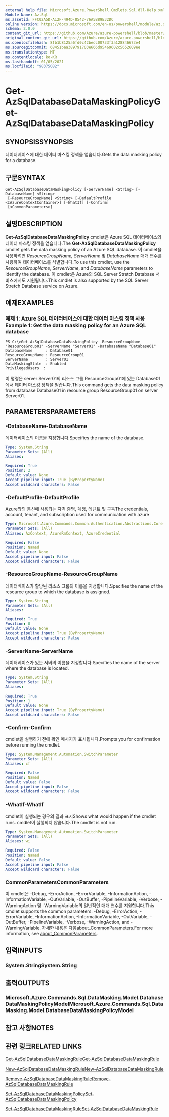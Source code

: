 ```yaml
---
external help file: Microsoft.Azure.PowerShell.Cmdlets.Sql.dll-Help.xml
Module Name: Az.Sql
ms.assetid: FFC02A5D-A12F-494D-8542-76A5B89E32DC
online version: https://docs.microsoft.com/en-us/powershell/module/az.sql/get-azsqldatabasedatamaskingpolicy
schema: 2.0.0
content_git_url: https://github.com/Azure/azure-powershell/blob/master/src/Sql/Sql/help/Get-AzSqlDatabaseDataMaskingPolicy.md
original_content_git_url: https://github.com/Azure/azure-powershell/blob/master/src/Sql/Sql/help/Get-AzSqlDatabaseDataMaskingPolicy.md
ms.openlocfilehash: 8fb1b8125a6fd0c42bedc00733f3a128846673e4
ms.sourcegitcommit: 68451baa389791703e666d95469602c5652609ee
ms.translationtype: MT
ms.contentlocale: ko-KR
ms.lasthandoff: 01/05/2021
ms.locfileid: "98375082"
---
```

# <span data-ttu-id="8e874-101">Get-AzSqlDatabaseDataMaskingPolicy</span><span class="sxs-lookup"><span data-stu-id="8e874-101">Get-AzSqlDatabaseDataMaskingPolicy</span></span>

## <span data-ttu-id="8e874-102">SYNOPSIS</span><span class="sxs-lookup"><span data-stu-id="8e874-102">SYNOPSIS</span></span>
<span data-ttu-id="8e874-103">데이터베이스에 대한 데이터 마스킹 정책을 얻습니다.</span><span class="sxs-lookup"><span data-stu-id="8e874-103">Gets the data masking policy for a database.</span></span>

## <span data-ttu-id="8e874-104">구문</span><span class="sxs-lookup"><span data-stu-id="8e874-104">SYNTAX</span></span>

```
Get-AzSqlDatabaseDataMaskingPolicy [-ServerName] <String> [-DatabaseName] <String>
 [-ResourceGroupName] <String> [-DefaultProfile <IAzureContextContainer>] [-WhatIf] [-Confirm]
 [<CommonParameters>]
```

## <span data-ttu-id="8e874-105">설명</span><span class="sxs-lookup"><span data-stu-id="8e874-105">DESCRIPTION</span></span>
<span data-ttu-id="8e874-106">**Get-AzSqlDatabaseDataMaskingPolicy** cmdlet은 Azure SQL 데이터베이스의 데이터 마스킹 정책을 얻습니다.</span><span class="sxs-lookup"><span data-stu-id="8e874-106">The **Get-AzSqlDatabaseDataMaskingPolicy** cmdlet gets the data masking policy of an Azure SQL database.</span></span>
<span data-ttu-id="8e874-107">이 cmdlet을 사용하려면 *ResourceGroupName,* *ServerName* 및 *DatabaseName* 매개 변수를 사용하여 데이터베이스를 식별합니다.</span><span class="sxs-lookup"><span data-stu-id="8e874-107">To use this cmdlet, use the *ResourceGroupName*, *ServerName*, and *DatabaseName* parameters to identify the database.</span></span>
<span data-ttu-id="8e874-108">이 cmdlet은 Azure의 SQL Server Stretch Database 서비스에서도 지원됩니다.</span><span class="sxs-lookup"><span data-stu-id="8e874-108">This cmdlet is also supported by the SQL Server Stretch Database service on Azure.</span></span>

## <span data-ttu-id="8e874-109">예제</span><span class="sxs-lookup"><span data-stu-id="8e874-109">EXAMPLES</span></span>

### <span data-ttu-id="8e874-110">예제 1: Azure SQL 데이터베이스에 대한 데이터 마스킹 정책 사용</span><span class="sxs-lookup"><span data-stu-id="8e874-110">Example 1: Get the data masking policy for an Azure SQL database</span></span>
```
PS C:\>Get-AzSqlDatabaseDataMaskingPolicy -ResourceGroupName "ResourceGroup01" -ServerName "Server01" -DatabaseName "Database01"
DatabaseName      : Database01
ResourceGroupName : ResourceGroup01
ServerName        : Server01
DataMaskingState  : Enabled
PrivilegedUsers  :
```

<span data-ttu-id="8e874-111">이 명령은 server Server01의 리소스 그룹 ResourceGroup01에 있는 Database01에서 데이터 마스킹 정책을 얻습니다.</span><span class="sxs-lookup"><span data-stu-id="8e874-111">This command gets the data masking policy from database Database01 in resource group ResourceGroup01 on server Server01.</span></span>

## <span data-ttu-id="8e874-112">PARAMETERS</span><span class="sxs-lookup"><span data-stu-id="8e874-112">PARAMETERS</span></span>

### <span data-ttu-id="8e874-113">-DatabaseName</span><span class="sxs-lookup"><span data-stu-id="8e874-113">-DatabaseName</span></span>
<span data-ttu-id="8e874-114">데이터베이스의 이름을 지정합니다.</span><span class="sxs-lookup"><span data-stu-id="8e874-114">Specifies the name of the database.</span></span>

```yaml
Type: System.String
Parameter Sets: (All)
Aliases:

Required: True
Position: 2
Default value: None
Accept pipeline input: True (ByPropertyName)
Accept wildcard characters: False
```

### <span data-ttu-id="8e874-115">-DefaultProfile</span><span class="sxs-lookup"><span data-stu-id="8e874-115">-DefaultProfile</span></span>
<span data-ttu-id="8e874-116">Azure와의 통신에 사용되는 자격 증명, 계정, 테넌트 및 구독</span><span class="sxs-lookup"><span data-stu-id="8e874-116">The credentials, account, tenant, and subscription used for communication with azure</span></span>

```yaml
Type: Microsoft.Azure.Commands.Common.Authentication.Abstractions.Core.IAzureContextContainer
Parameter Sets: (All)
Aliases: AzContext, AzureRmContext, AzureCredential

Required: False
Position: Named
Default value: None
Accept pipeline input: False
Accept wildcard characters: False
```

### <span data-ttu-id="8e874-117">-ResourceGroupName</span><span class="sxs-lookup"><span data-stu-id="8e874-117">-ResourceGroupName</span></span>
<span data-ttu-id="8e874-118">데이터베이스가 할당된 리소스 그룹의 이름을 지정합니다.</span><span class="sxs-lookup"><span data-stu-id="8e874-118">Specifies the name of the resource group to which the database is assigned.</span></span>

```yaml
Type: System.String
Parameter Sets: (All)
Aliases:

Required: True
Position: 0
Default value: None
Accept pipeline input: True (ByPropertyName)
Accept wildcard characters: False
```

### <span data-ttu-id="8e874-119">-ServerName</span><span class="sxs-lookup"><span data-stu-id="8e874-119">-ServerName</span></span>
<span data-ttu-id="8e874-120">데이터베이스가 있는 서버의 이름을 지정합니다.</span><span class="sxs-lookup"><span data-stu-id="8e874-120">Specifies the name of the server where the database is located.</span></span>

```yaml
Type: System.String
Parameter Sets: (All)
Aliases:

Required: True
Position: 1
Default value: None
Accept pipeline input: True (ByPropertyName)
Accept wildcard characters: False
```

### <span data-ttu-id="8e874-121">-Confirm</span><span class="sxs-lookup"><span data-stu-id="8e874-121">-Confirm</span></span>
<span data-ttu-id="8e874-122">cmdlet을 실행하기 전에 확인 메시지가 표시됩니다.</span><span class="sxs-lookup"><span data-stu-id="8e874-122">Prompts you for confirmation before running the cmdlet.</span></span>

```yaml
Type: System.Management.Automation.SwitchParameter
Parameter Sets: (All)
Aliases: cf

Required: False
Position: Named
Default value: False
Accept pipeline input: False
Accept wildcard characters: False
```

### <span data-ttu-id="8e874-123">-WhatIf</span><span class="sxs-lookup"><span data-stu-id="8e874-123">-WhatIf</span></span>
<span data-ttu-id="8e874-124">cmdlet이 실행되는 경우의 결과 표시</span><span class="sxs-lookup"><span data-stu-id="8e874-124">Shows what would happen if the cmdlet runs.</span></span>
<span data-ttu-id="8e874-125">cmdlet이 실행되지 않습니다.</span><span class="sxs-lookup"><span data-stu-id="8e874-125">The cmdlet is not run.</span></span>

```yaml
Type: System.Management.Automation.SwitchParameter
Parameter Sets: (All)
Aliases: wi

Required: False
Position: Named
Default value: False
Accept pipeline input: False
Accept wildcard characters: False
```

### <span data-ttu-id="8e874-126">CommonParameters</span><span class="sxs-lookup"><span data-stu-id="8e874-126">CommonParameters</span></span>
<span data-ttu-id="8e874-127">이 cmdlet은 -Debug, -ErrorAction, -ErrorVariable, -InformationAction, -InformationVariable, -OutVariable, -OutBuffer, -PipelineVariable, -Verbose, -WarningAction 및 -WarningVariable의 일반적인 매개 변수를 지원합니다.</span><span class="sxs-lookup"><span data-stu-id="8e874-127">This cmdlet supports the common parameters: -Debug, -ErrorAction, -ErrorVariable, -InformationAction, -InformationVariable, -OutVariable, -OutBuffer, -PipelineVariable, -Verbose, -WarningAction, and -WarningVariable.</span></span> <span data-ttu-id="8e874-128">자세한 내용은 [다음](http://go.microsoft.com/fwlink/?LinkID=113216)about_CommonParameters.</span><span class="sxs-lookup"><span data-stu-id="8e874-128">For more information, see [about_CommonParameters](http://go.microsoft.com/fwlink/?LinkID=113216).</span></span>

## <span data-ttu-id="8e874-129">입력</span><span class="sxs-lookup"><span data-stu-id="8e874-129">INPUTS</span></span>

### <span data-ttu-id="8e874-130">System.String</span><span class="sxs-lookup"><span data-stu-id="8e874-130">System.String</span></span>

## <span data-ttu-id="8e874-131">출력</span><span class="sxs-lookup"><span data-stu-id="8e874-131">OUTPUTS</span></span>

### <span data-ttu-id="8e874-132">Microsoft.Azure.Commands.Sql.DataMasking.Model.DatabaseDataMaskingPolicyModel</span><span class="sxs-lookup"><span data-stu-id="8e874-132">Microsoft.Azure.Commands.Sql.DataMasking.Model.DatabaseDataMaskingPolicyModel</span></span>

## <span data-ttu-id="8e874-133">참고 사항</span><span class="sxs-lookup"><span data-stu-id="8e874-133">NOTES</span></span>

## <span data-ttu-id="8e874-134">관련 링크</span><span class="sxs-lookup"><span data-stu-id="8e874-134">RELATED LINKS</span></span>

[<span data-ttu-id="8e874-135">Get-AzSqlDatabaseDataMaskingRule</span><span class="sxs-lookup"><span data-stu-id="8e874-135">Get-AzSqlDatabaseDataMaskingRule</span></span>](./Get-AzSqlDatabaseDataMaskingRule.md)

[<span data-ttu-id="8e874-136">New-AzSqlDatabaseDataMaskingRule</span><span class="sxs-lookup"><span data-stu-id="8e874-136">New-AzSqlDatabaseDataMaskingRule</span></span>](./New-AzSqlDatabaseDataMaskingRule.md)

[<span data-ttu-id="8e874-137">Remove-AzSqlDatabaseDataMaskingRule</span><span class="sxs-lookup"><span data-stu-id="8e874-137">Remove-AzSqlDatabaseDataMaskingRule</span></span>](./Remove-AzSqlDatabaseDataMaskingRule.md)

[<span data-ttu-id="8e874-138">Set-AzSqlDatabaseDataMaskingPolicy</span><span class="sxs-lookup"><span data-stu-id="8e874-138">Set-AzSqlDatabaseDataMaskingPolicy</span></span>](./Set-AzSqlDatabaseDataMaskingPolicy.md)

[<span data-ttu-id="8e874-139">Set-AzSqlDatabaseDataMaskingRule</span><span class="sxs-lookup"><span data-stu-id="8e874-139">Set-AzSqlDatabaseDataMaskingRule</span></span>](./Set-AzSqlDatabaseDataMaskingRule.md)


